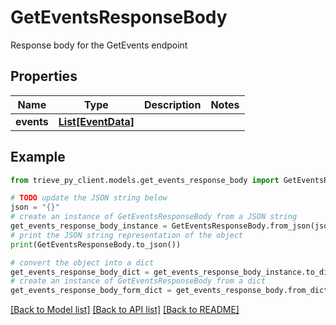 # GetEventsResponseBody

Response body for the GetEvents endpoint

## Properties

Name | Type | Description | Notes
------------ | ------------- | ------------- | -------------
**events** | [**List[EventData]**](EventData.md) |  | 

## Example

```python
from trieve_py_client.models.get_events_response_body import GetEventsResponseBody

# TODO update the JSON string below
json = "{}"
# create an instance of GetEventsResponseBody from a JSON string
get_events_response_body_instance = GetEventsResponseBody.from_json(json)
# print the JSON string representation of the object
print(GetEventsResponseBody.to_json())

# convert the object into a dict
get_events_response_body_dict = get_events_response_body_instance.to_dict()
# create an instance of GetEventsResponseBody from a dict
get_events_response_body_form_dict = get_events_response_body.from_dict(get_events_response_body_dict)
```
[[Back to Model list]](../README.md#documentation-for-models) [[Back to API list]](../README.md#documentation-for-api-endpoints) [[Back to README]](../README.md)


